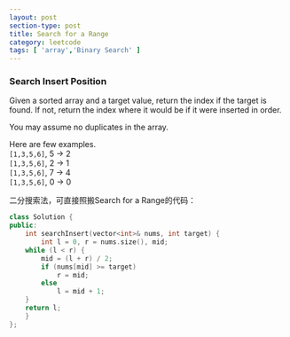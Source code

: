 ```yaml
---
layout: post
section-type: post
title: Search for a Range
category: leetcode
tags: [ 'array','Binary Search' ]
---
```


### Search Insert Position

<p>Given a sorted array and a target value, return the index if the target is found. If not, return the index where it would be if it were inserted in order.</p>

<p>You may assume no duplicates in the array.</p>

<p>
Here are few examples.<br>
<code>[1,3,5,6]</code>, 5 → 2<br>
<code>[1,3,5,6]</code>, 2 → 1<br>
<code>[1,3,5,6]</code>, 7 → 4<br>
<code>[1,3,5,6]</code>, 0 → 0
</p>  


二分搜索法，可直接照搬Search for a Range的代码：  

```cpp  
class Solution {
public:
    int searchInsert(vector<int>& nums, int target) {
        int l = 0, r = nums.size(), mid;
    while (l < r) {
        mid = (l + r) / 2;
        if (nums[mid] >= target)
            r = mid;
        else
            l = mid + 1;
    }
    return l;
    }
};
```  



